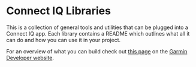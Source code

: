 # Connect IQ Libraries
This is a collection of general tools and utilities that can be plugged into a Connect IQ app. Each library contains a README which outlines what all it can do and how you can use it in your project.

For an overview of what you can build check out [this page](http://developer.garmin.com/connect-iq/what-you-can-build/) on the [Garmin Developer website](http://developer.garmin.com/).